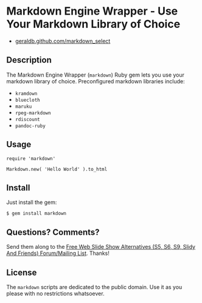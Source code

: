 # Markdown Engine Wrapper - Use Your Markdown Library of Choice

* [geraldb.github.com/markdown_select](http://geraldb.github.com/markdown)

## Description

The Markdown Engine Wrapper (`markdown`) Ruby gem lets you use
your markdown library of choice. Preconfigured markdown libraries include:

* `kramdown`
* `bluecloth`
* `maruku`
* `rpeg-markdown`
* `rdiscount`
* `pandoc-ruby`


## Usage

    require 'markdown'
    
    Markdown.new( 'Hello World' ).to_html


## Install

Just install the gem:

    $ gem install markdown


## Questions? Comments?

Send them along to the
[Free Web Slide Show Alternatives (S5, S6, S9, Slidy And Friends) Forum/Mailing List](http://groups.google.com/group/webslideshow).
Thanks!


## License

The `markdown` scripts are dedicated to the public domain.
Use it as you please with no restrictions whatsoever.